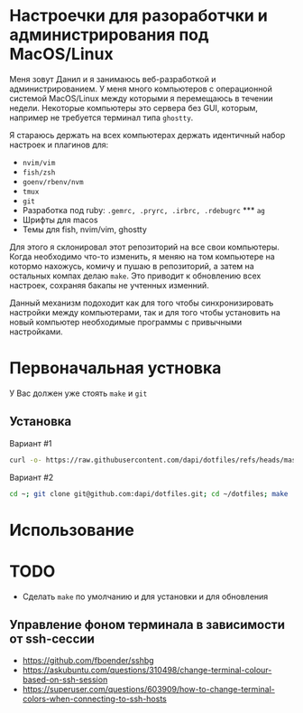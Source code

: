 # Настроечки для разоработчки и администрирования под MacOS/Linux

Меня зовут Данил и я занимаюсь веб-разработкой и администрированием. У меня много компьютеров с операционной системой MacOS/Linux между которыми я
перемещаюсь в течении недели. Некоторые компьютеры это сервера без GUI, которым, например не требуется терминал типа `ghostty`. 

Я стараюсь держать на всех компьютерах держать идентичный набор настроек и
плагинов для:

* `nvim/vim`
* `fish/zsh`
* `goenv/rbenv/nvm`
* `tmux`
* `git`
* Разработка под ruby: `.gemrc, .pryrc, .irbrc, .rdebugrc`
*** `ag`
* Шрифты для macos
* Темы для fish, nvim/vim, ghostty

Для этого я склонировал этот репозиторий на все свои компьютеры. Когда необходимо
что-то изменить, я меняю на том компьютере на котормо нахожусь, комичу и пушаю в
репозиторий, а затем на остальных компах делаю `make`. Это приводит к обновлению
всех настроек, сохраняя бакапы не учтенных изменний.

Данный механизм подоходит как для того чтобы синхронизировать настройки между
компьютерами, так и для того чтобы установить на новый компьютер необходимые
программы с привычными настройками.

# Первоначальная устновка

У Вас должен уже стоять `make` и `git`

## Установка

Вариант #1

```sh
curl -o- https://raw.githubusercontent.com/dapi/dotfiles/refs/heads/master/scripts/install.sh | bash
```

Вариант #2

```sh
cd ~; git clone git@github.com:dapi/dotfiles.git; cd ~/dotfiles; make
```

# Использование

# TODO

* Сделать `make` по умолчанию и для установки и для обновления

## Управление фоном терминала в зависимости от ssh-сессии

* https://github.com/fboender/sshbg
* https://askubuntu.com/questions/310498/change-terminal-colour-based-on-ssh-session
* https://superuser.com/questions/603909/how-to-change-terminal-colors-when-connecting-to-ssh-hosts
